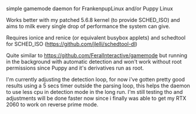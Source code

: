 simple gamemode daemon for FrankenpupLinux and/or Puppy Linux

Works better with my patched 5.6.8 kernel (to provide SCHED_ISO) and aims to milk every single drop of performance the system can give.

Requires ionice and renice (or equivalent busybox applets) and schedtool for SCHED_ISO (https://github.com/jlelli/schedtool-dl)

Quite similar to https://github.com/FeralInteractive/gamemode but running in the background with automatic detection and won't work without root permissions since Puppy and it's derivatives run as root.

I'm currently adjusting the detection loop, for now i've gotten pretty good results using a 5 secs timer outside the parsing loop, this helps the daemon to use less cpu in detection mode in the long run. I'm still testing tho and adjustments will be done faster now since i finally was able to get my RTX 2060 to work on reverse prime mode.
